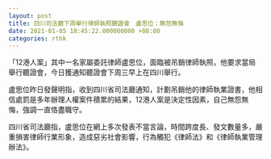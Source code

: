 ```yaml
---
layout: post
title: 四川司法廳下周舉行律師執照聽證會　盧思位：無怨無悔
date: 2021-01-05 18:45:22.000000000 +08:00
categories: rthk
---
```


「12港人案」其中一名家屬委託律師盧思位，面臨被吊銷律師執照，他要求當局舉行聽證會，今日獲通知聽證會下周三早上在四川舉行。

盧思位昨日發聲明指，收到四川省司法廳通知，計劃吊銷他的律師執業證書，他相信處罰是多年辦理人權案件積累的結果，12港人案是決定性因素，自己無怨無悔，強調一直恪盡職守。

四川省司法廳指，盧思位在網上多次發表不當言論，時間跨度長、發文數量多，嚴重損害律師行業形象，造成惡劣社會影響，行為觸犯《律師法》和《律師執業管理辦法》。
